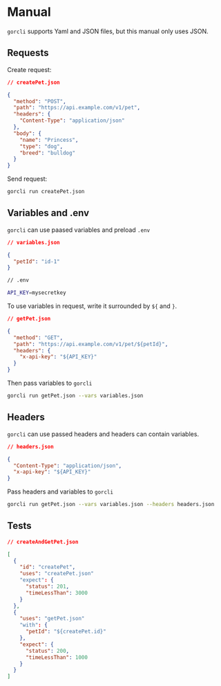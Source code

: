 # Manual

`gorcli` supports Yaml and JSON files, but this manual only uses JSON.

## Requests

Create request:

```json
// createPet.json

{
  "method": "POST",
  "path": "https://api.example.com/v1/pet",
  "headers": {
    "Content-Type": "application/json"
  },
  "body": {
    "name": "Princess",
    "type": "dog",
    "breed": "bulldog"
  }
}
```

Send request:

```sh
gorcli run createPet.json
```

## Variables and .env

`gorcli` can use paased variables and preload `.env`

```json
// variables.json

{
  "petId": "id-1"
}
```

```sh
// .env

API_KEY=mysecretkey
```

To use variables in request, write it surrounded by `${` and `}`.

```json
// getPet.json

{
  "method": "GET",
  "path": "https://api.example.com/v1/pet/${petId}",
  "headers": {
    "x-api-key": "${API_KEY}"
  }
}
```

Then pass variables to `gorcli`

```sh
gorcli run getPet.json --vars variables.json
```

## Headers

`gorcli` can use passed headers and headers can contain variables.

```json
// headers.json

{
  "Content-Type": "application/json",
  "x-api-key": "${API_KEY}"
}
```

Pass headers and variables to `gorcli`

```sh
gorcli run getPet.json --vars variables.json --headers headers.json
```

## Tests

```json
// createAndGetPet.json

[
  {
    "id": "createPet",
    "uses": "createPet.json"
    "expect": {
      "status": 201,
      "timeLessThan": 3000
    }
  },
  {
    "uses": "getPet.json"
    "with": {
      "petId": "${createPet.id}"
    },
    "expect": {
      "status": 200,
      "timeLessThan": 1000
    }
  }
]
```
